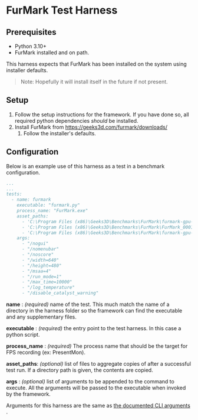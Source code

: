 # FurMark Test Harness

## Prerequisites

- Python 3.10+
- FurMark installed and on path.

This harness expects that FurMark has been installed on the system using installer defaults.
> Note: Hopefully it will install itself in the future if not present.

## Setup

  1. Follow the setup instructions for the framework. If you have done so, all required python dependencies *should* be installed.
  2. Install FurMark from https://geeks3d.com/furmark/downloads/
      1. Follow the installer's defaults.

## Configuration

Below is an example use of this harness as a test in a benchmark configuration.

```yaml
...
...
tests:
  - name: furmark
    executable: "furmark.py"
    process_name: "FurMark.exe"
    asset_paths:
      - 'C:\Program Files (x86)\Geeks3D\Benchmarks\FurMark\furmark-gpu-monitoring.xml'
      - 'C:\Program Files (x86)\Geeks3D\Benchmarks\FurMark\FurMark_0001.txt'
      - 'C:\Program Files (x86)\Geeks3D\Benchmarks\FurMark\furmark-gpu-monitoring.csv'
    args:
      - "/nogui"
      - "/nomenubar"
      - "/noscore"
      - "/width=640"
      - "/height=480"
      - "/msaa=4"
      - "/run_mode=1"
      - "/max_time=10000"
      - "/log_temperature"
      - "/disable_catalyst_warning"
```

__name__ : _(required)_ name of the test. This much match the name of a directory in the harness folder so the framework
can find the executable and any supplementary files.

__executable__ : _(required)_ the entry point to the test harness. In this case a python script.

__process_name__ : _(required)_ The process name that should be the target for FPS recording (ex: PresentMon).

__asset_paths__: _(optional)_ list of files to aggregate copies of after a successful test run. If a directory path is
given, the contents are copied.

__args__ : _(optional)_ list of arguments to be appended to the command to execute. All the arguments will be passed to
the executable when invoked by the framework.

Arguments for this harness are the same
as [the documented CLI arguments](https://www.geeks3d.com/20081123/geeks3d-howto-know-furmarks-command-line-parameters/)
.

